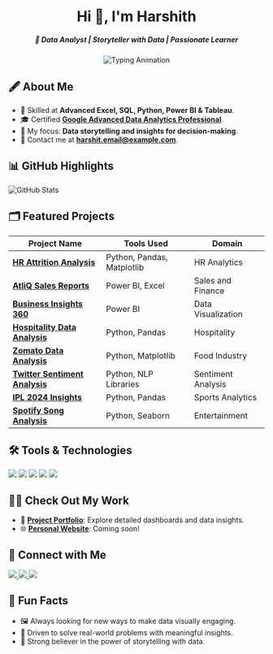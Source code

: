 <h1 align="center">Hi 👋, I'm Harshith</h1>
<h5 align="center">🚀 Data Analyst | Storyteller with Data | Passionate Learner</h5>
<p align="center">
  <img src="https://readme-typing-svg.demolab.com?font=Fira+Code&size=24&duration=4000&pause=1000&color=3498db&center=true&width=600&lines=Identify+Problem;Gather+Data;Analyze+Data;Find+Solutions" alt="Typing Animation" />
</p>

## 🖋️ About Me
- 🌱 Skilled at **Advanced Excel, SQL, Python, Power BI & Tableau**.
- 🎓 Certified **[Google Advanced Data Analytics Professional](https://github.com/Harshith-VC/Google-Advanced-Data-Analytics-Professional-Certificate)**.
- 🎯 My focus: **Data storytelling and insights for decision-making**.
- 📧 Contact me at **[harshit.email@example.com](mailto:harshit.email@example.com)**.

## 📊 GitHub Highlights

<p align="Left">
  <img src="https://github-readme-stats.vercel.app/api?username=Harshith-VC&show_icons=true&theme=algolia" alt="GitHub Stats" />
</p>

## 🗂️ Featured Projects

| **Project Name**                                                                                      | **Tools Used**             | **Domain**              |
|-------------------------------------------------------------------------------------------------------|----------------------------|-------------------------|
| [**HR Attrition Analysis**](https://github.com/Harshith-VC/HR-Attrition-Dashboard-Excel)             | Python, Pandas, Matplotlib | HR Analytics            |
| [**AtliQ Sales Reports**](https://github.com/Harshith-VC/AtliQ-Sales-Finance-Reports)                 | Power BI, Excel            | Sales and Finance       |
| [**Business Insights 360**](https://github.com/Harshith-VC/Business-Insights-360-Power-BI)           | Power BI                   | Data Visualization      |
| [**Hospitality Data Analysis**](https://github.com/Harshith-VC/Hospitality-Data-Analysis---Python)   | Python, Pandas             | Hospitality             |
| [**Zomato Data Analysis**](https://github.com/Harshith-VC/Zomato-Data-Analysis)                       | Python, Matplotlib         | Food Industry           |
| [**Twitter Sentiment Analysis**](https://github.com/Harshith-VC/Twitter-sentiment-Extaction-Analysis) | Python, NLP Libraries      | Sentiment Analysis      |
| [**IPL 2024 Insights**](https://github.com/Harshith-VC/IPL-2024-Magazine-)                           | Python, Pandas             | Sports Analytics        |
| [**Spotify Song Analysis**](https://github.com/Harshith-VC/Spotify-Songs-Analysis)                   | Python, Seaborn            | Entertainment           |

## 🛠️ Tools & Technologies
<p align="Left">
  <img src="https://img.shields.io/badge/-Python-3776AB?style=for-the-badge&logo=python&logoColor=white" />
  <img src="https://img.shields.io/badge/-SQL-CC2927?style=for-the-badge&logo=microsoft-sql-server&logoColor=white" />
  <img src="https://img.shields.io/badge/-PowerBI-F2C811?style=for-the-badge&logo=powerbi&logoColor=black" />
  <img src="https://img.shields.io/badge/-Excel-217346?style=for-the-badge&logo=microsoft-excel&logoColor=white" />
  <img src="https://img.shields.io/badge/-Tableau-E97627?style=for-the-badge&logo=tableau&logoColor=white" />
</p>

## 👨‍💻 Check Out My Work
- 💼 **[Project Portfolio](https://codebasics.io/portfolio/Harshith-V-C)**: Explore detailed dashboards and data insights.
- 🌐 **[Personal Website](#)**: Coming soon!

## 🤝 Connect with Me

<p align="Left">
  <a href="https://www.linkedin.com/in/harshithvc/" target="_blank">
    <img src="https://img.shields.io/badge/LinkedIn-0077B5?style=for-the-badge&logo=linkedin&logoColor=white" />
  </a>
  <a href="https://leetcode.com/harshithacharya6/" target="_blank">
    <img src="https://img.shields.io/badge/LeetCode-FFA116?style=for-the-badge&logo=leetcode&logoColor=white" />
  </a>
  <a href="https://auth.geeksforgeeks.org/user/harshithacharya6" target="_blank">
    <img src="https://img.shields.io/badge/GeeksforGeeks-0F9D58?style=for-the-badge&logo=geeksforgeeks&logoColor=white" />
  </a>
</p>

## 🚀 Fun Facts
- 🖼️ Always looking for new ways to make data visually engaging.
- 🎯 Driven to solve real-world problems with meaningful insights.
- 🌟 Strong believer in the power of storytelling with data.
